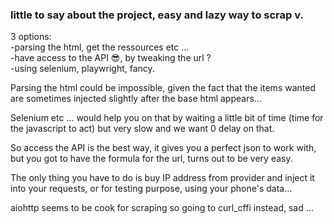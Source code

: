 ### little to say about the project, easy and lazy way to scrap v.

3 options:\
-parsing the html, get the ressources etc ...\
-have access to the API 😎, by tweaking the url ?\
-using selenium, playwright, fancy.

Parsing the html could be impossible, given the fact that the items wanted are
sometimes injected slightly after the base html appears...

Selenium etc ... would help you on that by waiting a little bit of time (time for the javascript to act)
but very slow and we want 0 delay on that.

So access the API is the best way, it gives you a perfect json to work with, but you got to have the formula for the url, turns out to be very easy.

The only thing you have to do is buy IP address from provider and inject it into your requests, or for testing purpose, using your phone's data...

aiohttp seems to be cook for scraping so going to curl_cffi instead, sad ...
